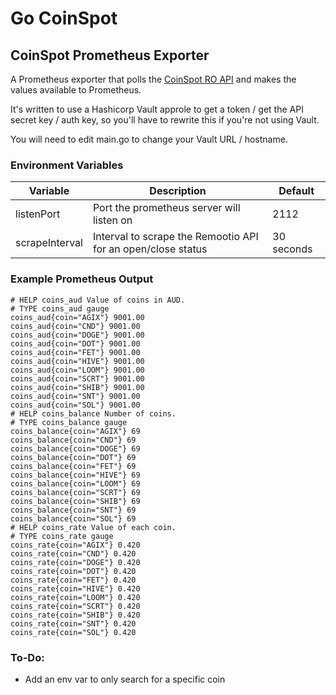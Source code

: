 # Go CoinSpot

## CoinSpot Prometheus Exporter
A Prometheus exporter that polls the [CoinSpot RO API](https://www.coinspot.com.au/api#rocoinsbalance) and makes the values available to Prometheus.

It's written to use a Hashicorp Vault approle to get a token / get the API secret key / auth key, so you'll have to rewrite this if you're not using Vault.

You will need to edit main.go to change your Vault URL / hostname.

### Environment Variables

| Variable | Description | Default |
| -------- | ----------- | ------- |
| listenPort | Port the prometheus server will listen on | 2112 |
| scrapeInterval | Interval to scrape the Remootio API for an open/close status | 30 seconds |

### Example Prometheus Output
```
# HELP coins_aud Value of coins in AUD.
# TYPE coins_aud gauge
coins_aud{coin="AGIX"} 9001.00
coins_aud{coin="CND"} 9001.00
coins_aud{coin="DOGE"} 9001.00
coins_aud{coin="DOT"} 9001.00
coins_aud{coin="FET"} 9001.00
coins_aud{coin="HIVE"} 9001.00
coins_aud{coin="LOOM"} 9001.00
coins_aud{coin="SCRT"} 9001.00
coins_aud{coin="SHIB"} 9001.00
coins_aud{coin="SNT"} 9001.00
coins_aud{coin="SOL"} 9001.00
# HELP coins_balance Number of coins.
# TYPE coins_balance gauge
coins_balance{coin="AGIX"} 69
coins_balance{coin="CND"} 69
coins_balance{coin="DOGE"} 69
coins_balance{coin="DOT"} 69
coins_balance{coin="FET"} 69
coins_balance{coin="HIVE"} 69
coins_balance{coin="LOOM"} 69
coins_balance{coin="SCRT"} 69
coins_balance{coin="SHIB"} 69
coins_balance{coin="SNT"} 69
coins_balance{coin="SOL"} 69
# HELP coins_rate Value of each coin.
# TYPE coins_rate gauge
coins_rate{coin="AGIX"} 0.420
coins_rate{coin="CND"} 0.420
coins_rate{coin="DOGE"} 0.420
coins_rate{coin="DOT"} 0.420
coins_rate{coin="FET"} 0.420
coins_rate{coin="HIVE"} 0.420
coins_rate{coin="LOOM"} 0.420
coins_rate{coin="SCRT"} 0.420
coins_rate{coin="SHIB"} 0.420
coins_rate{coin="SNT"} 0.420
coins_rate{coin="SOL"} 0.420

```

### To-Do:
- Add an env var to only search for a specific coin
